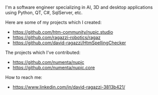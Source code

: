 I'm a software engineer specializing in AI, 3D and desktop applications using Python, QT, C#, SqlServer, etc.

Here are some of my projects which I created:
* https://github.com/htm-community/nupic.studio
* https://github.com/ragazzi-robotics/ragaz
* https://github.com/david-ragazzi/HtmSpellingChecker

The projects which I've contributed:
* https://github.com/numenta/nupic
* https://github.com/numenta/nupic.core

How to reach me:
* https://www.linkedin.com/in/david-ragazzi-3813b421/
